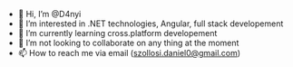 - 👋 Hi, I’m @D4nyi
- 👀 I’m interested in .NET technologies, Angular, full stack developement
- 🌱 I’m currently learning cross.platform developement
- 💞️ I’m not looking to collaborate on any thing at the moment
- 📫 How to reach me via email (szollosi.daniel0@gmail.com)

<!---
D4nyi/D4nyi is a ✨ special ✨ repository because its `README.md` (this file) appears on your GitHub profile.
You can click the Preview link to take a look at your changes.
--->
